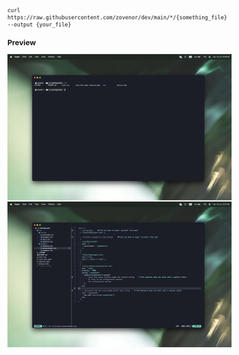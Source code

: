 ```shell
curl https://raw.githubusercontent.com/zovenor/dev/main/*/{something_file} --output {your_file}
```
### Preview
![](./preview/screen_0.png)
![](./preview/screen_1.png)
